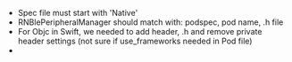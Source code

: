 - Spec file must start with 'Native'
- RNBlePeripheralManager should match with: podspec, pod name, .h file
- For Objc in Swift, we needed to add header, .h and remove private header settings (not sure if use_frameworks needed in Pod file)
-
